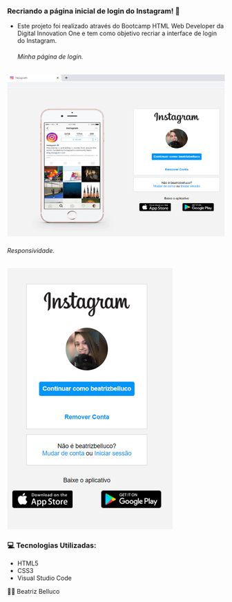 ### Recriando a página inicial de login do Instagram! :iphone:

 - Este projeto foi realizado através do Bootcamp HTML Web Developer da Digital Innovation One e tem como objetivo recriar a interface de login do Instagram.
 
   ###### Minha página de login. 
 
<img src="img/Pagina login instagram.png" alt="Pagina inicial instagram">
 
   ###### Responsividade.
 
 <img src="img/Responsividade.png" alt="Responsividade">
 
 
 ### 	 :computer: Tecnologias Utilizadas:

- HTML5
- CSS3
- Visual Studio Code





:man_technologist: Beatriz Belluco
